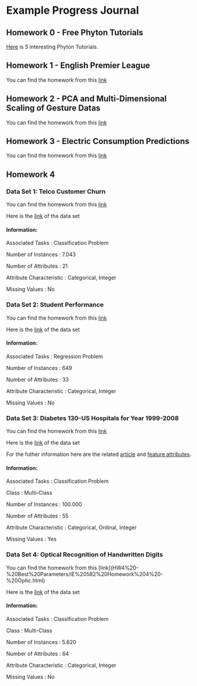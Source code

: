# Example Progress Journal

## Homework 0 - Free Phyton Tutorials

[Here](Files/example_homework_0.html) is 5 interesting Phyton Tutorials.

## Homework 1 - English Premier League

You can find the homework from this [link](HW%201%20-%20English%20Premier%20League/IE%20582%20HW%20-%20English%20Premier%20League%20(2).html)

## Homework 2 - PCA and Multi-Dimensional Scaling of Gesture Datas

You can find the homework from this [link](HW2%20-%20Gestures/IE%20582%20-%20HW2%20-%20Gestures.html)

## Homework 3 - Electric Consumption Predictions

You can find the homework from this [link](HW3%20-%20Electric%20Consumption%20Predictions/IE%20582%20HW%203.html)

## Homework 4

### Data Set 1: Telco Customer Churn 
You can find the homework from this [link](HW4%20-%20Best%20Parameters/IE%20582%20Homework%204%20-%20Churn%20Data%20Set.html)

Here is the [link](https://www.kaggle.com/blastchar/telco-customer-churn) of the data set

#### Information:

Associated Tasks          : Classification Problem

Number of Instances       : 7.043

Number of Attributes      : 21

Attribute Characteristic  : Categorical, Integer

Missing Values            : No

### Data Set 2: Student Performance
You can find the homework from this [link](HW4%20-%20Best%20Parameters/IE%20582%20Homework%204%20-%20Student%20Performance.html)

Here is the [link](https://archive.ics.uci.edu/ml/datasets/Student+Performance) of the data set

#### Information:

Associated Tasks          : Regression Problem

Number of Instances       : 649

Number of Attributes      : 33

Attribute Characteristic  : Categorical, Integer

Missing Values            : No

### Data Set 3: Diabetes 130-US Hospitals for Year 1999-2008

You can find the homework from this [link](HW4%20-%20Best%20Parameters/IE%20582%20Homework%204%20-%20Diabetes%20v2.html)

Here is the [link](https://archive.ics.uci.edu/ml/datasets/Diabetes+130-US+hospitals+for+years+1999-2008#) of the data set

For the futher information here are the related [article](https://www.hindawi.com/journals/bmri/2014/781670/) and [feature attributes](https://www.hindawi.com/journals/bmri/2014/781670/tab1/).


#### Information:

Associated Tasks          : Classification Problem

Class                     : Multi-Class

Number of Instances       : 100.000

Number of Attributes      : 55

Attribute Characteristic  : Categorical, Ordinal, Integer

Missing Values            : Yes

### Data Set 4: Optical Recognition of Handwritten Digits 

You can find the homework from this [link](HW4%20-%20Best%20Parameters/IE%20582%20Homework%204%20-
%20Optic.html)

Here is the [link](http://archive.ics.uci.edu/ml/datasets/Optical+Recognition+of+Handwritten+Digits) of 
the data set

#### Information:

Associated Tasks          : Classification Problem

Class                     : Multi-Class

Number of Instances       : 5.620

Number of Attributes      : 64

Attribute Characteristic  : Categorical, Integer

Missing Values            : No
